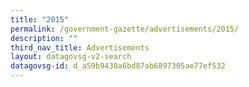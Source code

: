 ```yaml
---
title: "2015"
permalink: /government-gazette/advertisements/2015/
description: ""
third_nav_title: Advertisements
layout: datagovsg-v2-search
datagovsg-id: d_a59b9438a6bd87ab6897305ae77ef532
---
```

